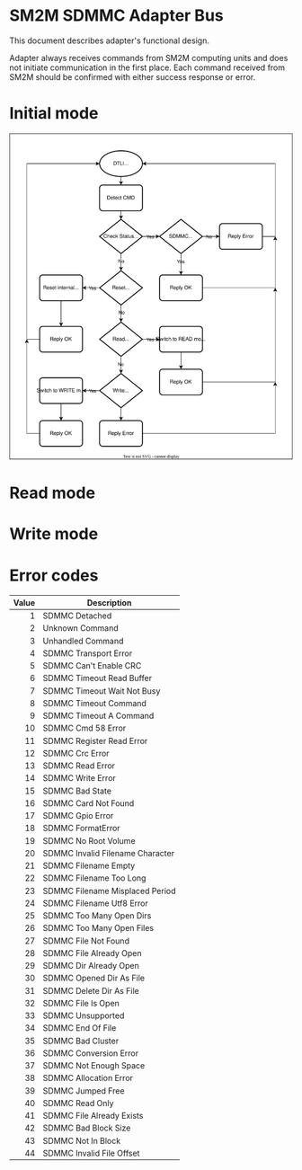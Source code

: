 # SM2M SDMMC Adapter Bus

This document describes adapter's functional design.

Adapter always receives commands from SM2M computing units and does not initiate communication in the first place. Each command received from SM2M should be confirmed with either success response or error.

# Initial mode

![Initial Mode](initial-mode.svg)

# Read mode

# Write mode

# Error codes

| Value | Description                      |
| ----: | -------------------------------- |
| 1     | SDMMC Detached                   |
| 2     | Unknown Command                  |
| 3     | Unhandled Command                |
| 4     | SDMMC Transport Error            |
| 5     | SDMMC Can't Enable CRC           |
| 6     | SDMMC Timeout Read Buffer        |
| 7     | SDMMC Timeout Wait Not Busy      |
| 8     | SDMMC Timeout Command            |
| 9     | SDMMC Timeout A Command          |
| 10    | SDMMC Cmd 58 Error               |
| 11    | SDMMC Register Read Error        |
| 12    | SDMMC Crc Error                  |
| 13    | SDMMC Read Error                 |
| 14    | SDMMC Write Error                |
| 15    | SDMMC Bad State                  |
| 16    | SDMMC Card Not Found             |
| 17    | SDMMC Gpio Error                 |
| 18    | SDMMC FormatError                |
| 19    | SDMMC No Root Volume             |
| 20    | SDMMC Invalid Filename Character |
| 21    | SDMMC Filename Empty             |
| 22    | SDMMC Filename Too Long          |
| 23    | SDMMC Filename Misplaced Period  |
| 24    | SDMMC Filename Utf8 Error        |
| 25    | SDMMC Too Many Open Dirs         |
| 26    | SDMMC Too Many Open Files        |
| 27    | SDMMC File Not Found             |
| 28    | SDMMC File Already Open          |
| 29    | SDMMC Dir Already Open           |
| 30    | SDMMC Opened Dir As File         |
| 31    | SDMMC Delete Dir As File         |
| 32    | SDMMC File Is Open               |
| 33    | SDMMC Unsupported                |
| 34    | SDMMC End Of File                |
| 35    | SDMMC Bad Cluster                |
| 36    | SDMMC Conversion Error           |
| 37    | SDMMC Not Enough Space           |
| 38    | SDMMC Allocation Error           |
| 39    | SDMMC Jumped Free                |
| 40    | SDMMC Read Only                  |
| 41    | SDMMC File Already Exists        |
| 42    | SDMMC Bad Block Size             |
| 43    | SDMMC Not In Block               |
| 44    | SDMMC Invalid File Offset        |